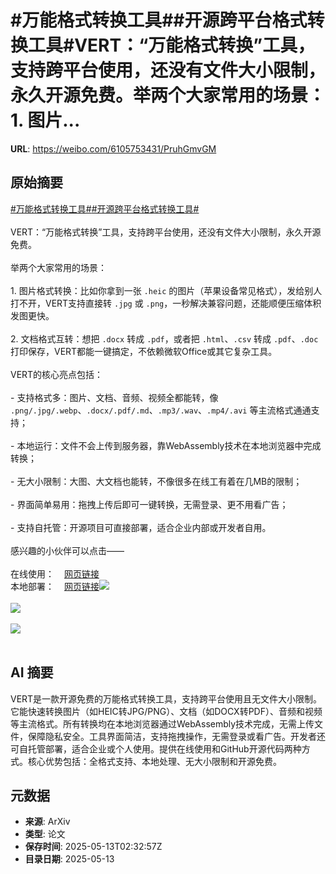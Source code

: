 # #万能格式转换工具##开源跨平台格式转换工具#VERT：“万能格式转换”工具，支持跨平台使用，还没有文件大小限制，永久开源免费。举两个大家常用的场景：1. 图片...

**URL**: https://weibo.com/6105753431/PruhGmvGM

## 原始摘要

<a href="https://m.weibo.cn/search?containerid=231522type%3D1%26t%3D10%26q%3D%23%E4%B8%87%E8%83%BD%E6%A0%BC%E5%BC%8F%E8%BD%AC%E6%8D%A2%E5%B7%A5%E5%85%B7%23&amp;extparam=%23%E4%B8%87%E8%83%BD%E6%A0%BC%E5%BC%8F%E8%BD%AC%E6%8D%A2%E5%B7%A5%E5%85%B7%23" data-hide=""><span class="surl-text">#万能格式转换工具#</span></a><a href="https://m.weibo.cn/search?containerid=231522type%3D1%26t%3D10%26q%3D%23%E5%BC%80%E6%BA%90%E8%B7%A8%E5%B9%B3%E5%8F%B0%E6%A0%BC%E5%BC%8F%E8%BD%AC%E6%8D%A2%E5%B7%A5%E5%85%B7%23&amp;extparam=%23%E5%BC%80%E6%BA%90%E8%B7%A8%E5%B9%B3%E5%8F%B0%E6%A0%BC%E5%BC%8F%E8%BD%AC%E6%8D%A2%E5%B7%A5%E5%85%B7%23" data-hide=""><span class="surl-text">#开源跨平台格式转换工具#</span></a><br><br>VERT：“万能格式转换”工具，支持跨平台使用，还没有文件大小限制，永久开源免费。<br><br>举两个大家常用的场景：<br><br>1. 图片格式转换：比如你拿到一张 `.heic` 的图片（苹果设备常见格式），发给别人打不开，VERT支持直接转 `.jpg` 或 `.png`，一秒解决兼容问题，还能顺便压缩体积发图更快。<br><br>2. 文档格式互转：想把 `.docx` 转成 `.pdf`，或者把 `.html`、`.csv` 转成 `.pdf`、`.doc` 打印保存，VERT都能一键搞定，不依赖微软Office或其它复杂工具。<br><br>VERT的核心亮点包括：<br><br>- 支持格式多：图片、文档、音频、视频全都能转，像 `.png/.jpg/.webp`、`.docx/.pdf/.md`、`.mp3/.wav`、`.mp4/.avi` 等主流格式通通支持；<br><br>- 本地运行：文件不会上传到服务器，靠WebAssembly技术在本地浏览器中完成转换；<br><br>- 无大小限制：大图、大文档也能转，不像很多在线工有着在几MB的限制；<br><br>- 界面简单易用：拖拽上传后即可一键转换，无需登录、更不用看广告；<br><br>- 支持自托管：开源项目可直接部署，适合企业内部或开发者自用。<br><br>感兴趣的小伙伴可以点击——<br><br>在线使用：<a href="https://weibo.cn/sinaurl?u=https%3A%2F%2Fvert.sh" data-hide=""><span class="url-icon"><img style="width: 1rem;height: 1rem" src="https://h5.sinaimg.cn/upload/2015/09/25/3/timeline_card_small_web_default.png" referrerpolicy="no-referrer"></span><span class="surl-text">网页链接</span></a><br>本地部署：<a href="https://weibo.cn/sinaurl?u=https%3A%2F%2Fgithub.com%2FVERT-sh%2FVERT" data-hide=""><span class="url-icon"><img style="width: 1rem;height: 1rem" src="https://h5.sinaimg.cn/upload/2015/09/25/3/timeline_card_small_web_default.png" referrerpolicy="no-referrer"></span><span class="surl-text">网页链接</span></a><img style="" src="https://tvax3.sinaimg.cn/large/006Fd7o3gy1i1cs1tqgyij31os0xowt5.jpg" referrerpolicy="no-referrer"><br><br><img style="" src="https://tvax3.sinaimg.cn/large/006Fd7o3gy1i1cs1vmh6wj31nu0u2k4s.jpg" referrerpolicy="no-referrer"><br><br><img style="" src="https://tvax3.sinaimg.cn/large/006Fd7o3gy1i1cs5z10a6j31w217me4e.jpg" referrerpolicy="no-referrer"><br><br>

## AI 摘要

VERT是一款开源免费的万能格式转换工具，支持跨平台使用且无文件大小限制。它能快速转换图片（如HEIC转JPG/PNG）、文档（如DOCX转PDF）、音频和视频等主流格式。所有转换均在本地浏览器通过WebAssembly技术完成，无需上传文件，保障隐私安全。工具界面简洁，支持拖拽操作，无需登录或看广告。开发者还可自托管部署，适合企业或个人使用。提供在线使用和GitHub开源代码两种方式。核心优势包括：全格式支持、本地处理、无大小限制和开源免费。

## 元数据

- **来源**: ArXiv
- **类型**: 论文
- **保存时间**: 2025-05-13T02:32:57Z
- **目录日期**: 2025-05-13
